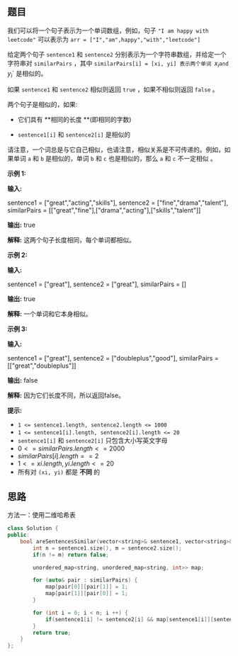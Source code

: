 ## 题目

我们可以将一个句子表示为一个单词数组，例如，句子 `"I am happy with leetcode"` 可以表示为 `arr = ["I","am",happy","with","leetcode"]`

给定两个句子 `sentence1` 和 `sentence2` 分别表示为一个字符串数组，并给定一个字符串对 `similarPairs` ，其中 `similarPairs[i] = [xi, yi] 表示两个单词 `${x_i}$` and  `${y_i}$` 是相似的。

如果 `sentence1` 和 `sentence2` 相似则返回 `true` ，如果不相似则返回 `false` 。

两个句子是相似的，如果:

- 它们具有 **相同的长度 **(即相同的字数)

- `sentence1[i]` 和 `sentence2[i]` 是相似的


请注意，一个词总是与它自己相似，也请注意，相似关系是不可传递的。例如，如果单词 `a` 和 `b` 是相似的，单词 `b` 和 `c` 也是相似的，那么 `a` 和 `c`  不一定相似 。

 

**示例 1:**

**输入:**  

sentence1 = ["great","acting","skills"], sentence2 = ["fine","drama","talent"], similarPairs = [["great","fine"],["drama","acting"],["skills","talent"]]

**输出:** true

**解释:** 这两个句子长度相同，每个单词都相似。

**示例 2:**

**输入:** 

sentence1 = ["great"], sentence2 = ["great"], similarPairs = []

**输出:** true


**解释:** 一个单词和它本身相似。

**示例 3:**

**输入:** 

sentence1 = ["great"], sentence2 = ["doubleplus","good"], similarPairs = [["great","doubleplus"]]

**输出:** false

**解释:** 因为它们长度不同，所以返回false。
 

**提示:**

- `1 <= sentence1.length, sentence2.length <= 1000`
- `1 <= sentence1[i].length, sentence2[i].length <= 20`
- `sentence1[i]` 和 `sentence2[i]` 只包含大小写英文字母
- ${0 <= similarPairs.length <= 2000}$
- ${similarPairs[i].length == 2}$
- ${1 <= xi.length, yi.length <= 20}$
- 所有对 `(xi, yi)` 都是 **不同** 的

## 思路

方法一：使用二维哈希表

```c++
class Solution {
public:
    bool areSentencesSimilar(vector<string>& sentence1, vector<string>& sentence2, vector<vector<string>>& similarPairs) {
        int n = sentence1.size(), m = sentence2.size();
        if(n != m) return false;

        unordered_map<string, unordered_map<string, int>> map;

        for (auto& pair : similarPairs) {
            map[pair[0]][pair[1]] = 1;
            map[pair[1]][pair[0]] = 1;
        }

        for (int i = 0; i < n; i ++) {
            if(sentence1[i] != sentence2[i] && map[sentence1[i]][sentence2[i]] != 1) return false;
        }
        return true;
    }
};
```
